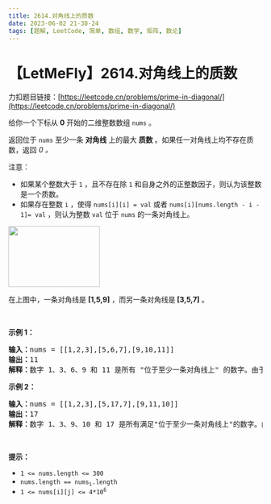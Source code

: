 ```yaml
---
title: 2614.对角线上的质数
date: 2023-06-02 21-30-24
tags: [题解, LeetCode, 简单, 数组, 数学, 矩阵, 数论]
---
```


# 【LetMeFly】2614.对角线上的质数

力扣题目链接：[https://leetcode.cn/problems/prime-in-diagonal/](https://leetcode.cn/problems/prime-in-diagonal/)

<p>给你一个下标从 <strong>0</strong> 开始的二维整数数组 <code>nums</code> 。</p>

<p>返回位于 <code>nums</code> 至少一条 <strong>对角线</strong> 上的最大 <strong>质数</strong> 。如果任一对角线上均不存在质数，返回<em> 0 。</em></p>

<p>注意：</p>

<ul>
	<li>如果某个整数大于 <code>1</code> ，且不存在除 <code>1</code> 和自身之外的正整数因子，则认为该整数是一个质数。</li>
	<li>如果存在整数 <code>i</code> ，使得&nbsp;<code>nums[i][i] = val</code> 或者&nbsp;<code>nums[i][nums.length - i - 1]= val</code> ，则认为整数 <code>val</code> 位于 <code>nums</code> 的一条对角线上。</li>
</ul>

<p><img alt="" src="https://assets.leetcode.com/uploads/2023/03/06/screenshot-2023-03-06-at-45648-pm.png" style="width: 181px; height: 121px;" /></p>

<p>在上图中，一条对角线是 <strong>[1,5,9]</strong> ，而另一条对角线是<strong> [3,5,7]</strong> 。</p>

<p>&nbsp;</p>

<p><strong>示例 1：</strong></p>

<pre>
<strong>输入：</strong>nums = [[1,2,3],[5,6,7],[9,10,11]]
<strong>输出：</strong>11
<strong>解释：</strong>数字 1、3、6、9 和 11 是所有 "位于至少一条对角线上" 的数字。由于 11 是最大的质数，故返回 11 。
</pre>

<p><strong>示例 2：</strong></p>

<pre>
<strong>输入：</strong>nums = [[1,2,3],[5,17,7],[9,11,10]]
<strong>输出：</strong>17
<strong>解释：</strong>数字 1、3、9、10 和 17 是所有满足"位于至少一条对角线上"的数字。由于 17 是最大的质数，故返回 17 。
</pre>

<p>&nbsp;</p>

<p><strong>提示：</strong></p>

<ul>
	<li><code>1 &lt;= nums.length &lt;= 300</code></li>
	<li><code>nums.length == nums<sub>i</sub>.length</code></li>
	<li><code>1 &lt;= nums<span style="">[i][j]</span>&nbsp;&lt;= 4*10<sup>6</sup></code></li>
</ul>


    